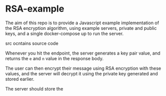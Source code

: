 # RSA-example
The aim of this repo is to provide a Javascript example implementation of the RSA encryption algorithm, using example servers, private and public keys, and a single docker-compose up to run the server. 


src ocntains source code

Whenever you hit the endpoint, the server generates a key pair value, and returns the `e` and `n` value in the response body.

The user can then encrypt their message using RSA encryption with these values, and the server will decrypt it using the private key generated and stored earlier.

The server should store the 